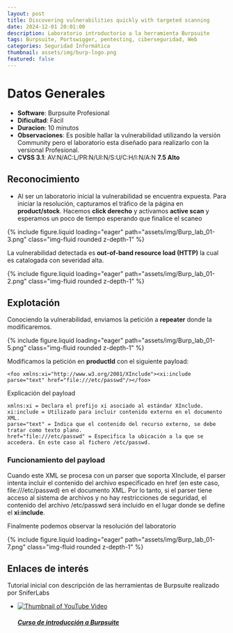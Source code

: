 ```yaml
---
layout: post
title: Discovering vulnerabilities quickly with targeted scanning
date: 2024-12-01 20:01:00
description: Laboratorio introductorio a la herramienta Burpsuite
tags: Burpsuite, Portswigger, pentesting, ciberseguridad, Web
categories: Seguridad Informática
thumbnail: assets/img/burp-logo.png
featured: false
---
```


# **Datos Generales**
- **Software**: Burpsuite Profesional 
- **Dificultad**: Fácil
- **Duracion**: 10 minutos
- **Observaciones**: Es posible hallar la vulnerabilidad utilizando la versión Community pero el laboratorio esta diseñado para realizarlo con la versional Profesional. 
- **CVSS 3.1**: AV:N/AC:L/PR:N/UI:N/S:U/C:H/I:N/A:N  **7.5 Alto**

## **Reconocimiento**
- Al ser un laboratorio inicial la vulnerabilidad se encuentra expuesta. Para iniciar la resolución, capturamos el tráfico de la página en **product/stock**. Hacemos **click derecho** y activamos **active scan** y esperamos un poco de tiempo esperando que finalice el scaneo

<div class="row mt-3">
    <div class="col-sm mt-3 mt-md-0">
        {% include figure.liquid loading="eager" path="assets/img/Burp_lab_01-3.png" class="img-fluid rounded z-depth-1" %}
    </div>
</div>

La vulnerabilidad detectada es **out-of-band resource load (HTTP)** la cual es catalogada con severidad alta.

<div class="row mt-3">
    <div class="col-sm mt-3 mt-md-0">
        {% include figure.liquid loading="eager" path="assets/img/Burp_lab_01-2.png" class="img-fluid rounded z-depth-1" %}
    </div>
</div>

## **Explotación**

Conociendo la vulnerabilidad, enviamos la petición a **repeater** donde la modificaremos.

<div class="row mt-3">
    <div class="col-sm mt-3 mt-md-0">
        {% include figure.liquid loading="eager" path="assets/img/Burp_lab_01-5.png" class="img-fluid rounded z-depth-1" %}
    </div>
</div>

Modificamos la petición en **productId** con el siguiente payload:

```test
<foo xmlns:xi="http://www.w3.org/2001/XInclude"><xi:include parse="text" href="file:///etc/passwd"/></foo>
```
Explicación del payload

```
xmlns:xi = Declara el prefijo xi asociado al estándar XInclude.
xi:include = Utilizado para incluir contenido externo en el documento XML.
parse="text" = Indica que el contenido del recurso externo, se debe tratar como texto plano.
href="file:///etc/passwd" = Especifica la ubicación a la que se accedera. En este caso al fichero /etc/passwd.
```

### Funcionamiento del payload

Cuando este XML se procesa con un parser que soporta XInclude, el parser intenta incluir el contenido del archivo especificado en href (en este caso, file:///etc/passwd) en el documento XML. Por lo tanto, si el parser tiene acceso al sistema de archivos y no hay restricciones de seguridad, el contenido del archivo /etc/passwd será incluido en el lugar donde se define el **xi:include**.

Finalmente podemos observar la resolución del laboratorio
<div class="row mt-3">
    <div class="col-sm mt-3 mt-md-0">
        {% include figure.liquid loading="eager" path="assets/img/Burp_lab_01-7.png" class="img-fluid rounded z-depth-1" %}
    </div>
</div>

## **Enlaces de interés**

Tutorial inicial con descripción de las herramientas de Burpsuite realizado por SniferLabs

<div class="row mt-3">
    <ul class="list-unstyled d-flex flex-wrap justify-content-center">
        <li class="col-12 col-sm-6 col-md-4 mt-3">
            <a href="https://www.youtube.com/watch?v=i2VL_rGDKac&list=PL4TbrTdoQBY_h0-ZxC0LbZ8Fsz7F91d1c&index=6" target="_blank" class="text-decoration-none">
                <div class="card">
                    <img src="https://yt3.googleusercontent.com/N4lYl6YUl79SgE8WgLGxWejU4DeQGNy-1HLd5CDFvnWgSsupCKbqLRiABoJDT12HpsX4Fq_5=w1707-fcrop64=1,00005a57ffffa5a8-k-c0xffffffff-no-nd-rj" class="card-img-top img-fluid rounded" alt="Thumbnail of YouTube Video">
                    <div class="card-body">
                        <h5 class="card-title">Curso de introducción a Burpsuite</h5>
                    </div>
                </div>
            </a>
        </li>
    </ul>
</div>
